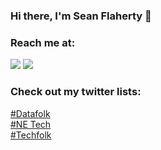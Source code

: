 ### Hi there, I'm Sean Flaherty 👋

### Reach me at:
[<img src="https://img.shields.io/badge/LinkedIn-0077B5?style=for-the-badge&logo=linkedin&logoColor=white">](http://www.linkedin.com/in/seflaherty617)
[<img src="https://img.shields.io/badge/Twitter-1DA1F2?style=for-the-badge&logo=twitter&logoColor=white">](http://www.twitter.com/seflaherty)


### Check out my twitter lists:
[#Datafolk](https://twitter.com/i/lists/1195685898379255808)  
[#NE Tech](https://twitter.com/i/lists/1271145347797209092)  
[#Techfolk](https://twitter.com/i/lists/1267902413937291264)

<!--
**seflaherty/seflaherty** is a ✨ _special_ ✨ repository because its `README.md` (this file) appears on your GitHub profile.

Here are some ideas to get you started:

- 🔭 I’m currently working on ...
- 🌱 I’m currently learning ...
- 👯 I’m looking to collaborate on ...
- 🤔 I’m looking for help with ...
- 💬 Ask me about ...
- 📫 How to reach me: ...
- 😄 Pronouns: ...
- ⚡ Fun fact: ...
-->
